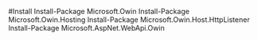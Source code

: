 #Install
Install-Package Microsoft.Owin
Install-Package Microsoft.Owin.Hosting
Install-Package Microsoft.Owin.Host.HttpListener
Install-Package Microsoft.AspNet.WebApi.Owin
